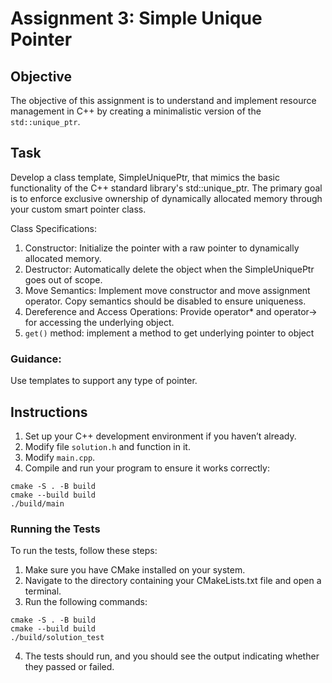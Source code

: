 # Assignment 3: Simple Unique Pointer

## Objective
The objective of this assignment is to understand and implement resource management in C++ by creating a minimalistic version of the `std::unique_ptr`.

## Task
Develop a class template, SimpleUniquePtr, that mimics the basic functionality of the C++ standard library's std::unique_ptr. The primary goal is to enforce exclusive ownership of dynamically allocated memory through your custom smart pointer class.

Class Specifications:
1. Constructor: Initialize the pointer with a raw pointer to dynamically allocated memory.
2. Destructor: Automatically delete the object when the SimpleUniquePtr goes out of scope.
3. Move Semantics: Implement move constructor and move assignment operator. Copy semantics should be disabled to ensure uniqueness.
4. Dereference and Access Operations: Provide operator* and operator-> for accessing the underlying object.
5. `get()` method: implement a method to get underlying pointer to object

### Guidance:

Use templates to support any type of pointer.


## Instructions
1. Set up your C++ development environment if you haven’t already.
2. Modify file `solution.h` and function in it.
3. Modify `main.cpp`.
4. Compile and run your program to ensure it works correctly:
```shell
cmake -S . -B build
cmake --build build
./build/main
```

### Running the Tests
To run the tests, follow these steps:

1. Make sure you have CMake installed on your system.
2. Navigate to the directory containing your CMakeLists.txt file and open a terminal.
3. Run the following commands:
```shell
cmake -S . -B build
cmake --build build
./build/solution_test
```
4. The tests should run, and you should see the output indicating whether they passed or failed.


